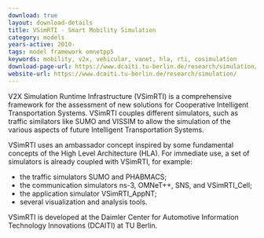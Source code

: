 ```yaml
---
download: true
layout: download-details
title: VSimRTI - Smart Mobility Simulation
category: models
years-active: 2010-
tags: model framework omnetpp5
keywords: mobility, v2x, vehicular, vanet, hla, rti, cosimulation
download-page-url: https://www.dcaiti.tu-berlin.de/research/simulation/download/
website-url: https://www.dcaiti.tu-berlin.de/research/simulation/
---
```


V2X Simulation Runtime Infrastructure (VSimRTI) is a comprehensive framework
for the assessment of new solutions for Cooperative Intelligent Transportation
Systems. VSimRTI couples different simulators, such as traffic similators like
SUMO and VISSIM to allow the simulation of the various aspects of future
Intelligent Transportation Systems.

VSimRTI uses an ambassador concept inspired by some fundamental concepts of the
High Level Architecture (HLA). For immediate use, a set of simulators is already
coupled with VSimRTI, for example:

- the traffic simulators SUMO and PHABMACS;
- the communication simulators ns-3, OMNeT++, SNS, and VSimRTI_Cell;
- the application simulator VSimRTI_AppNT;
- several visualization and analysis tools.

VSimRTI is developed at the Daimler Center for Automotive Information Technology
Innovations (DCAITI) at TU Berlin.
